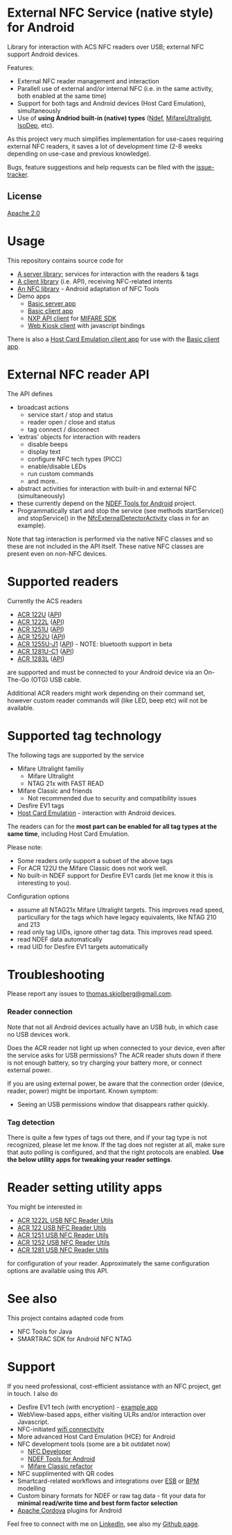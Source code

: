 

# External NFC Service (native style) for Android
Library for interaction with ACS NFC readers over USB; external NFC support Android devices. 

Features:
 - External NFC reader management and interaction
 - Parallell use of external and/or internal NFC (i.e. in the same activity, both enabled at the same time)
 - Support for both tags and Android devices (Host Card Emulation), simultaneously
 - Use of __using Andriod built-in (native) types__ ([Ndef], [MifareUltralight], [IsoDep], etc). 

As this project very much simplifies implementation for use-cases requiring external NFC readers, it saves a lot of development time (2-8 weeks depending on use-case and previous knowledge).

Bugs, feature suggestions and help requests can be filed with the [issue-tracker].

## License
[Apache 2.0]

# Usage
This repository contains source code for 

 * [A server library](externalNFCCore); services for interaction with the readers & tags
 * [A client library](externalNFCAPI) (i.e. API), receiving NFC-related intents
 * [An NFC library](externalNFCTools) - Android adaptation of NFC Tools
 * Demo apps
    * [Basic server app](externalNFCService)
    * [Basic client app](externalNFCClient)
    * [NXP API client](externalNFCNxpClient) for [MIFARE SDK](http://www.mifare.net/en/products/mifare-sdk/)
    * [Web Kiosk client](externalNFCWebKiosk) with javascript bindings

There is also a [Host Card Emulation client app](externalNFCHostCardEmulationClient) for use with the [Basic client app](externalNFCClient).

# External NFC reader API
The API defines 
 * broadcast actions
   * service start / stop and status
   * reader open / close and status
   * tag connect / disconnect
 * 'extras' objects for interaction with readers
   * disable beeps
   * display text
   * configure NFC tech types (PICC)
   * enable/disable LEDs
   * run custom commands
   * and more.. 
 * abstract activities for interaction with built-in and external NFC (simultaneously)
  * these currently depend on the [NDEF Tools for Android](https://github.com/skjolber/ndef-tools-for-android) project.
 * Programmatically start and stop the service (see methods startService() and stopService() in the [NfcExternalDetectorActivity](externalNFCAPI/src/main/java/com/skjolberg/nfc/util/activity/NfcExternalDetectorActivity.java) class in for an example).

Note that tag interaction is performed via the native NFC classes and so these are not included in the API itself. These native NFC classes are present even on non-NFC devices.

# Supported readers
Currently the ACS readers

 * [ACR 122U](http://www.acs.com.hk/index.php?pid=product&id=ACR122U) ([API](externalNFCAPI/src/main/java/com/skjolberg/nfc/acs/Acr122UReader.java)) 
 * [ACR 1222L](http://www.acs.com.hk/index.php?pid=product&id=ACR1222L) ([API](externalNFCAPI/src/main/java/com/skjolberg/nfc/acs/Acr1222LReader.java)) 
 * [ACR 1251U](http://www.acs.com.hk/en/products/218/acr1251-usb-nfc-reader-ii/) ([API](externalNFCAPI/src/main/java/com/skjolberg/nfc/acs/Acr1251UReader.java)) 
 * [ACR 1252U](http://www.acs.com.hk/en/products/342/acr1252u-usb-nfc-reader-iii-nfc-forum-certified-reader/) ([API](externalNFCAPI/src/main/java/com/skjolberg/nfc/acs/Acr1252UReader.java)) 
 * [ACR 1255U-J1](http://www.acs.com.hk/en/products/403/acr1255u-j1-secure-bluetooth%C2%AE-nfc-reader/) ([API](externalNFCAPI/src/main/java/com/skjolberg/nfc/acs/Acr1255UReader.java)) - NOTE: bluetooth support in beta
 * [ACR 1281U-C1](http://www.acs.com.hk/en/products/159/acr1281u-c1-dualboost-ii-usb-dual-interface-reader/) ([API](externalNFCAPI/src/main/java/src/com/skjolberg/nfc/acs/Acr1281UReader.java)) 
 * [ACR 1283L](http://www.acs.com.hk/en/products/226/acr1283l-standalone-contactless-reader/) ([API](externalNFCAPI/src/main/java/com/skjolberg/nfc/acs/Acr1283LReader.java)) 
 
are supported and must be connected to your Android device via an On-The-Go (OTG) USB cable. 

Additional ACR readers might work depending on their command set, however custom reader commands will (like LED, beep etc) will not be available.

# Supported tag technology
The following tags are supported by the service
  * Mifare Ultralight familiy
    * Mifare Ultralight
    * NTAG 21x with FAST READ
  * Mifare Classic and friends
    * Not recommended due to security and compatibility issues
  * Desfire EV1 tags
  * [Host Card Emulation](http://developer.android.com/guide/topics/connectivity/nfc/hce.html) - interaction with Android devices.
  
The readers can for the __most part can be enabled for all tag types at the same time__, including Host Card Emulation.

Please note:
 - Some readers only support a subset of the above tags
 - For ACR 122U the Mifare Classic does not work well.
 - No built-in NDEF support for Desfire EV1 cards (let me know it this is interesting to you).

Configuration options
 - assume all NTAG21x Mifare Ultralight targets. This improves read speed, particullary for the tags which have legacy equivalents, like NTAG 210 and 213
 - read only tag UIDs, ignore other tag data. This improves read speed.
 - read NDEF data automatically
 - read UID for Desfire EV1 targets automatically 

# Troubleshooting
Please report any issues to thomas.skjolberg@gmail.com.

### Reader connection
Note that not all Android devices actually have an USB hub, in which case no USB devices work.

Does the ACR reader not light up when connected to your device, even after the service asks for USB permissions? The ACR reader shuts down if there is not enough battery, so try charging your battery more, or connect external power.

If you are using external power, be aware that the connection order (device, reader, power) might be important. Known symptom: 
 - Seeing an USB permissions window that disappears rather quickly.

### Tag detection
There is quite a few types of tags out there, and if your tag type is not recognized, please let me know. If the tag does not register at all, make sure that auto polling is configured, and that the right protocols are enabled. __Use the below utility apps for tweaking your reader settings__.

# Reader setting utility apps
You might be interested in

 * [ACR 1222L USB NFC Reader Utils](https://play.google.com/store/apps/details?id=com.skjolberg.acr1222) 
 * [ACR 122 USB NFC Reader Utils](https://play.google.com/store/apps/details?id=com.skjolberg.acr122u)
 * [ACR 1251 USB NFC Reader Utils](https://play.google.com/store/apps/details?id=com.skjolberg.acr1251u)
 * [ACR 1252 USB NFC Reader Utils](https://play.google.com/store/apps/details?id=com.skjolberg.acr1252u)
 * [ACR 1281 USB NFC Reader Utils](https://play.google.com/store/apps/details?id=com.skjolberg.acr1281u)

for configuration of your reader. Approximately the same configuration options are available using this API. 

# See also 
This project contains adapted code from

 * NFC Tools for Java
 * SMARTRAC SDK for Android NFC NTAG

# Support
If you need professional, cost-efficient assistance with an NFC project, get in touch. I also do

 * Desfire EV1 tech (with encryption) - [example app](https://play.google.com/store/apps/details?id=com.skjolberg.mifare.desfiretool)
 * WebView-based apps, either visiting ULRs and/or interaction over Javascript.
 * NFC-initiated [wifi connectivity](https://play.google.com/store/apps/details?id=w.i)
 * More advanced Host Card Emulation (HCE) for Android
 * NFC development tools (some are a bit outdatet now)
   * [NFC Developer](https://play.google.com/store/apps/details?id=com.antares.nfc)
   * [NDEF Tools for Android](https://play.google.com/store/apps/details?id=org.ndeftools.boilerplate&hl=no)
   * [Mifare Classic refactor](https://play.google.com/store/apps/details?id=com.skjolberg.nfc.mifareclassic)
 * NFC supplimented with QR codes
 * Smartcard-related workflows and integrations over [ESB](http://camel.apache.org/) or [BPM](https://camunda.com/) modelling
 * Custom binary formats for NDEF or raw tag data - fit your data for __minimal read/write time and best form factor selection__
 * [Apache Cordova] plugins for Android

Feel free to connect with me on [LinkedIn](http://lnkd.in/r7PWDz), see also my [Github page](https://skjolber.github.io).

[Ndef]:                 https://developer.android.com/reference/android/nfc/tech/Ndef.html
[MifareUltralight]:     https://developer.android.com/reference/android/nfc/tech/MifareUltralight.html
[IsoDep]:               https://developer.android.com/reference/android/nfc/tech/IsoDep.html
[Apache Cordova]:       https://cordova.apache.org/
[Apache 2.0]:           http://www.apache.org/licenses/LICENSE-2.0.html
[issue-tracker]:        https://github.com/skjolber/external-nfc-api/issues

